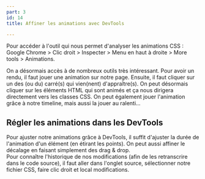 ```yaml
---
part: 3
id: 14
title: Affiner les animations avec DevTools

---
```

Pour accéder à l'outil qui nous permet d'analyser les animations CSS : Google Chrome > Clic droit > Inspecter > Menu en haut à droite > More tools > Animations.

On a désormais accès à de nombreux outils très intéressant. Pour avoir un rendu, il faut jouer une animation sur notre page. Ensuite, il faut cliquer sur un des (ou du) carré(s) qui vien(nent) d'appraître(s). On peut désormais cliquer sur les éléments HTML qui sont animés et ça nous dirigera directement vers les classes CSS. On peut également jouer l'animation grâce à notre timeline, mais aussi la jouer au ralenti...

## Régler les animations dans les DevTools

Pour ajuster notre animations grâce à DevTools, il suffit d'ajuster la durée de l'animation d'un élément (en étirant les points). On peut aussi affiner le décalage en faisant simplement des drag & drop.   
Pour connaître l'historique de nos modifications (afin de les retranscrire dans le code source), il faut aller dans l'onglet source, sélectionner notre fichier CSS, faire clic droit et local modifications.